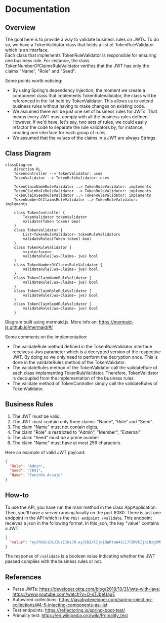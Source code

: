 # Documentation

## Overview
The goal here is to provide a way to validate business rules on JWTs. To do so, we have a TokenValidator class that holds
a list of TokenRuleValidator which is an interface.  
Each class that implements TokenRuleValidator is responsible for ensuring one business rule. For instance, the class
TokenNumberOfClaimsRuleValidator verifies that the JWT has only the claims "Name", "Role" and "Seed".

Some points worth noticing:
- By using Spring's dependency injection, the moment we create a component class that implements TokenRuleValidator,
the class will be referenced in the list held by TokenValidator. This allows us to extend business rules without having
to make changes on existing code.
- We assumed there will be just one set of business rules for JWTs. That means every JWT must comply with all the business
rules defined. However, if we'd have, let's say, two sets of rules, we could easily refactor the code to separate the rule
validators by, for instance, creating one interface for each group of rules.
- We assumed that the values of the claims in a JWT are always Strings.

## Class Diagram
```mermaid
classDiagram
    direction RL
    TokenController --> TokenValidator: uses
    TokenValidator --> TokenRuleValidator: uses
    
    TokenClaimNameRuleValidator ..> TokenRuleValidator: implements
    TokenClaimRoleRuleValidator ..> TokenRuleValidator: implements
    TokenClaimSeedRuleValidator ..> TokenRuleValidator: implements
    TokenNumberOfClaimsRuleValidator ..> TokenRuleValidator: implements
    
    class TokenController {
        TokenValidator tokenValidator
        validate(Token token) bool
    }
    class TokenValidator {
        List~TokenRuleValidator~ tokenRuleValidators
        validateRules(Token token) bool
    }
    class TokenRuleValidator {
        <<interface>>
        validateRule(Jws~Claims~ jws) bool
    }
    class TokenNumberOfClaimsRuleValidator {
        validateRule(Jws~Claims~ jws) bool
    }
    class TokenClaimNameRuleValidator {
        validateRule(Jws~Claims~ jws) bool
    }
    class TokenClaimRoleRuleValidator {
        validateRule(Jws~Claims~ jws) bool
    }
    class TokenClaimSeedRuleValidator {
        validateRule(Jws~Claims~ jws) bool
    }
```
Diagram built using mermaid.js. More info on: https://mermaid-js.github.io/mermaid/#/

Some comments on the implementation:
* The validateRule method defined in the TokenRuleValidator interface receives a Jws<Claims> parameter which is
a decrypted version of the respective JWT. By doing so we only need to perform the decryption once. This is done
in the validateRules method of the TokenValidator.
* The validateRules method of the TokenValidator call the validateRule of each class implementing TokenRuleValidator.
Therefore, TokenValidator is decoupled from the implementation of the business rules.
* The validate method of TokenController simply call the validateRules of TokenValidator. 

## Business Rules
1. The JWT must be valid.
2. The JWT must contain only three claims: "Name", "Role" and "Seed".
3. The claim "Name" must not contain digits.
4. The claim "Role" is restricted to "Admin", "Member", "External"
5. The claim "Seed" must be a prime number
6. The claim "Name" must have at most 256 characters.

Here an example of valid JWT payload:
```json
{
  "Role": "Admin",
  "Seed": "7841",
  "Name": "Toninho Araujo"
}
```

## How-to
To use the API, you have run the main method in the class AppApplication. Then, you'll have a server running locally
on the port 8080. There is just one endpoint in the API which is the `POST endpoint /validate`.
This endpoint receives a json in the following format. In this json, the key "value" contains a JWT.
```json
{
  "value": "eyJhbGciOiJIUzI1NiJ9.eyJSb2xlIjoiQWRtaW4iLCJTZWVkIjoiNzg0MSIsIk5hbWUiOiJUb25pbmhvIEFyYXVqbyJ9.rixqgrzp9HRPy_vSYrWo1-WgaA1DTAFV_-HlewtJBNA"
}
```
The response of `/validate` is a boolean value indicating whether the JWT passed complies with the business rules or not.

## References
* Parse JWTs: https://developer.okta.com/blog/2018/10/31/jwts-with-java; https://www.youtube.com/watch?v=O-sTJbeUagE
* Autowired collections: https://javabydeveloper.com/spring-injecting-collections/#4-5-injecting-components-as-list
* Test endpoints: https://reflectoring.io/spring-boot-test/
* Primality test: https://en.wikipedia.org/wiki/Primality_test